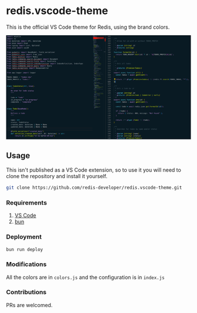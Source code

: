 # redis.vscode-theme

This is the official VS Code theme for Redis, using the brand colors.

![Redis VS Code theme screenshot](./doc/screenshot1.png)

## Usage

This isn't published as a VS Code extension, so to use it you will need to clone the repository and install it yourself.

```bash
git clone https://github.com/redis-developer/redis.vscode-theme.git
```

### Requirements

1. [VS Code](https://code.visualstudio.com/)
2. [bun](https://bun.sh/)

### Deployment

```
bun run deploy
```

### Modifications

All the colors are in `colors.js` and the configuration is in `index.js`

### Contributions

PRs are welcomed.
